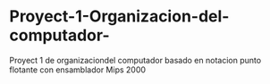 # Proyect-1-Organizacion-del-computador-
Proyect 1 de organizaciondel computador basado en notacion punto flotante con ensamblador Mips 2000 
